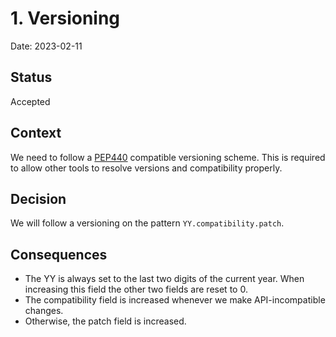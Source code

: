 # 1. Versioning

Date: 2023-02-11

## Status

Accepted

## Context

We need to follow a [PEP440](https://peps.python.org/pep-0440/) compatible versioning scheme. This is required to allow
other tools to resolve versions and compatibility properly.

## Decision

We will follow a versioning on the pattern `YY.compatibility.patch`.

## Consequences

* The YY is always set to the last two digits of the current year. When increasing this field the other two fields are
  reset to 0.
* The compatibility field is increased whenever we make API-incompatible changes.
* Otherwise, the patch field is increased.
